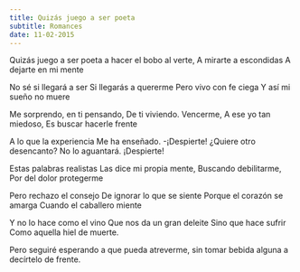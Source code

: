 ```yaml
---
title: Quizás juego a ser poeta
subtitle: Romances
date: 11-02-2015
---
```


Quizás juego a ser poeta
a hacer el bobo al verte,
A mirarte a escondidas
A dejarte en mi mente

No sé si llegará a ser
Si llegarás a quererme
Pero vivo con fe ciega
Y así mi sueño no muere

Me sorprendo, en ti pensando,
De ti viviendo. Vencerme,
A ese yo tan miedoso,
Es buscar hacerle frente

A lo que la experiencia
Me ha enseñado. -¡Despierte!
¿Quiere otro desencanto?
No lo aguantará. ¡Despierte!

Estas palabras realistas
Las dice mi propia mente,
Buscando debilitarme,
Por del dolor protegerme

Pero rechazo el consejo
De ignorar lo que se siente
Porque el corazón se amarga
Cuando el caballero miente

Y no lo hace como el vino
Que nos da un gran deleite
Sino que hace sufrir
Como aquella hiel de muerte.

Pero seguiré esperando
a que pueda atreverme,
sin tomar bebida alguna
a decírtelo de frente.
